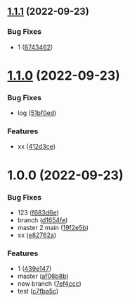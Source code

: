 ## [1.1.1](https://github.com/artiely/actions-test/compare/v1.1.0...v1.1.1) (2022-09-23)


### Bug Fixes

* 1 ([8743462](https://github.com/artiely/actions-test/commit/8743462b3a6ba1160d4d88e57cf148d3ab62676b))

# [1.1.0](https://github.com/artiely/actions-test/compare/v1.0.0...v1.1.0) (2022-09-23)


### Bug Fixes

* log ([51bf0ed](https://github.com/artiely/actions-test/commit/51bf0ed5d87a54fedfe730713394ac2ca51eda26))


### Features

* xx ([412d3ce](https://github.com/artiely/actions-test/commit/412d3ce3258bb7e31c0fa67450dc91ac2c5d9550))

# 1.0.0 (2022-09-23)


### Bug Fixes

* 123 ([f683d6e](https://github.com/artiely/actions-test/commit/f683d6e0c66ef45c7363a67ce775c64910c5c336))
* branch ([d1654fe](https://github.com/artiely/actions-test/commit/d1654fe4028718dd20cddbcc7256cf182083ca06))
* master 2 main ([19f2e5b](https://github.com/artiely/actions-test/commit/19f2e5bed50dc3486620b8ded79be6c1529f5591))
* xx ([e82762a](https://github.com/artiely/actions-test/commit/e82762ae81b79c65a1ecfabee570018d4796fa10))


### Features

* 1 ([439e147](https://github.com/artiely/actions-test/commit/439e147b6c20d6ef9ff0846f3802cc78f4e29b5d))
* master ([af06b8b](https://github.com/artiely/actions-test/commit/af06b8b43c9cc2a2317f192907037fca4d5cc91a))
* new branch ([7ef4ccc](https://github.com/artiely/actions-test/commit/7ef4ccc85e23398cdc5768f67effacacf5ae367c))
* test ([c7fba5c](https://github.com/artiely/actions-test/commit/c7fba5cb5be81dc62a3db16dd1e87f891d223463))
